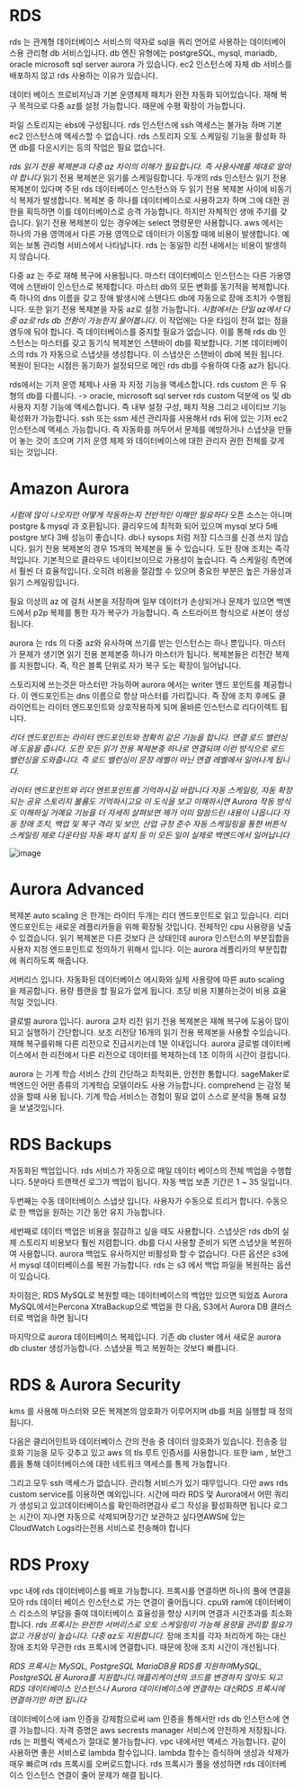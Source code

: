 # RDS

rds 는 관계형 데이터베이스 서비스의 약자로 sql을 쿼리 언어로 사용하는 데이터베이스용 관리형 db 서비스입니다. 
db 엔진 유형에는 postgreSQL, mysql, mariadb, oracle microsoft sql server aurora 가 있습니다. 
ec2 인스턴스에 자체 db 서비스를 배포하지 않고 rds 사용하는 이유가 있습니다. 

데이터 베이스 프로비저닝과 기본 운영체제 패치가 완전 자동화 되어있습니다. 
재해 복구 목적으로 다중 az를 설정 가능합니다. 때문에 수평 확장이 가능합니다. 

파일 스토리지는 ebs에 구성됩니다. rds 인스턴스에 ssh 액세스는 불가능 하며 기본 ec2 인스턴스에 액세스할 수 없습니다. 
rds 스토리지 오토 스케일링 기능을 활성화 하면 db를 다운시키는 등의 작업은 필요 없습니다. 

*rds 읽기 전용 복제본과 다중 az 차이의 이해가 필요합니다. 즉 사용사례를 제대로 알아야 합니다*
읽기 전용 복제본은 읽기를 스케일링합니다. 두개의 rds 인스턴스 읽기 전용 복제본이 있다며 주된 rds 데이터베이스 인스턴스와 두 읽기 전용 복제본 사이에 비동기식 복제가 발생합니다. 
복제본 중 하나를 데이터베이스로 사용하고자 하며 그에 대한 권한을 획득하면 이를 데이터베이스로 승격 가능합니다. 하지만 자체적인 생애 주기를 갖습니다. 
읽기 전용 복제본이 있는 경우에는 select 명령문만 사용합니다. aws 에서는 하나의 가용 영역에서 다른 가용 영역으로 데이터가 이동할 때에 비용이 발생합니다. 
예외는 보통 관리형 서비스에서 나타납니다. rds 는 동일한 리전 내에서는 비용이 발생하지 않습니다. 

다중 az 는 주로 재해 복구에 사용됩니다. 마스터 데이터베이스 인스턴스는 다른 가용영역에 스탠바이 인스턴스로 복제합니다. 마스터 db의 모든 변화를 동기적을 복제합니다. 
즉 하나의 dns 이름을 갖고 장애 발생시에 스탠다드 db에 자동으로 장애 조치가 수행됩니다. 
또한 읽기 전용 복제본을 자둥 az로 설정 가능합니다. 
*시험에서는 단일 az에서 다중 az로 rds db 전환이 가능한지 물어봅니다.*
이 작업에는 다운 타임이 전혀 없는 점을 염두에 둬야 합니다. 즉 데이터베이스를 중지할 필요가 없습니다. 이를 통해 rds db 인스턴스는 마스터를 갖고 동기식 복제본인 스탠바이 db를 확보합니다. 
기본 데이터베이스의 rds 가 자동으로 스냅샷을 생성합니다. 이 스냅샷은 스탠바이 db에 복원 됩니다. 복원이 된다는 시점은 동기화가 설정되므로 메인 rds db를 수용하여 다중 az가 됩니다. 

rds에서는 기저 운영 체제나 사용 자 지정 기능을 액세스합니다. 
rds custom 은 두 유형의 db를 다룹니다. -> oracle, microsoft sql server
rds custom 덕분에 os 및 db 사용자 지정 기능에 액세스합니다. 
즉 내부 설정 구성, 패치 적용 그리고 네이티브 기능 확성화가 가능합니다. 
ssh 또는 ssm 세션 관리자를 사용해서 rds 뒤에 있는 기저 ec2 인스턴스에 액세스 가능합니다. 
즉 자동화를 꺼두어서 문제를 예방하거나 스냅샷을 만들어 놓는 것이 조으며 기저 운영 체제 와 데이터베이스에 대한 관리자 권한 전체를 갖게 되는 것입니다. 

# Amazon Aurora 

*시험에 많이 나오지만 어떻게 작동하는지 전반적인 이해만 필요하다*
오픈 소스는 아니며 postgre & mysql 과 호환됩니다. 
클리우드에 최적화 되어 있으며 mysql 보다 5배 postgre 보다 3배 성능이 좋습니다. 
db나 sysops 처럼 저장 디스크를 신경 쓰지 않습니다. 읽기 전용 복제본의 경우 15개의 복제본을 둘 수 있습니다.  도한 장애 조치는 즉각적입니다. 
기본적으로 클라우드 네이티브이므로 가용성이 높습니다. 즉 스케일링 측면에서 훨씬 더 효율적입니다. 
오히려 비용을 절감할 수 있으며 중요한 부분은 높은 가용성과 읽기 스케일링입니다. 

필요 이상의 az 에 걸처 사본을 저장하며 일부 데이터가 손상되거나 문제가 있으면 백엔드에서 p2p 복제를 통한 자가 복구가 가능합니다. 즉 스트라이프 형식으로 사본이 생성됩니다. 

aurora 는 rds 의 다중 az와 유사하며 쓰기를 받는 인스턴스는 하나 뿐입니다.
마스터가 문제가 생기면 읽기 전용 본제본중 하나가 마스터가 됩니다. 복제본들은 리전간 복제를 지원합니다. 즉, 작은 블록 단위로 자가 복구 도는 확장이 일어납니다. 

스토리지에 쓰는것은 마스터만 가능하며 aurora 에서는 writer 엔드 포인트를 제공합니다. 이 엔드포인트는 dns 이름으로 항상 마스터를 가리킵니다. 즉 장애 조치 후에도 클라이언트는 라이터 엔드포인트와 상호작용하게 되며 올바른 인스턴스로 리다이렉트 됩니다. 

*리더 엔드포인트는 라이터 엔드포인트와 정확히 같은 기능을 합니다. 연결 로드 밸런싱에 도움을 줍니다. 도한 모든 읽기 전용 복제본중 하나로 연결되며 이런 방식으로 로드 밸런싱을 도와줍니다. 즉 로드 밸런싱이 문장 레벨이 아닌 연결 레벨에서 일어나게 됩니다.* 

*라이터 엔드포인트와 리더 엔트포인트를 기억하시길 바랍니다
자동 스케일링, 자동 확장되는 공유 스토리지 볼륨도 기억하시고요
이 도식을 보고 이해하시면 Aurora 작동 방식도 이해하실 거예요
기능을 더 자세히 살펴보면 제가 이미 말씀드린 내용이 나옵니다
자동 장애 조치, 백업 및 복구
격리 및 보안, 산업 규정 준수
자동 스케일링을 통한 버튼식 스케일링 제로 다운타임 자동 패치 설치 등
이 모든 일이 실제로 백엔드에서 일어납니다* 

![image](https://github.com/InHeeS/Certified-AWS/assets/105423951/a366be3a-25d7-454d-8b39-a7f9102a2a27)

# Aurora Advanced 

복제본 auto scaling 은 한개는 라이터 두개는 리더 엔드포인트로 읽고 있습니다. 리더 엔드포인트는 새로운 레플리카들을 위해 확장될 것입니다. 전체적인 cpu 사용량을 낮출 수 있겠습니다. 읽기 복제본은 다른 것보다 큰 상태인데 aurora 인스턴스의 부분집합을 사용자 지정 엔드포인트로 정의하기 위해서 입니다. 이는 aurora 레플리카의 부분집합에 쿼리하도록 해줍니다. 

서버리스 입니다. 자동화된 데이터베이스 에시화와 실제 사용량에 따른 auto scaling 을 제공합니다. 용량 플랜을 할 필요가 없게 됩니다. 초당 비용 지불하는것이 비용 효율적일 것입니다. 

클로벌 aurora 입니다. aurora 교차 리전 읽기 전용 복제본은 재해 복구에 도움이 많이되고 실행하기 간단합니다. 보조 리전당 16개의 읽기 전용 복제본을 사용할 수있습니다. 재해 복구를위해 다른 리전으로 진급시키는데 1분 이내입니다. aurora 글로벌 데이터베이스에서 한 리전에서 다른 리전으로 데이터를 복제하는데 1초 이하의 시간이 걸립니다. 

aurora 는 기계 학습 서비스 간의 간단하고 최적회돈, 안전한 통합니다. sageMaker로 백엔드인 어떤 종류의 기계학습 모델이라도 사용 가능합니다.
comprehend 는 감정 북성을 할때 사용 됩니다. 기계 학습 서비스는 경험이 필요 없이 스스로 분석을 통해 요청을 보낼것입니다. 

# RDS Backups

자동화된 백업입니다. rds 서비스가 자동으로 매일 데이터 베이스의 전체 백업을 수행합니다. 5분마다 트랜잭션 로그가 백업이 됩니다.
자동 백업 보존 기간은 1 ~ 35 일입니다. 

두번째는 수동 데이터베이스 스냅샷 입니다. 사용자가 수동으로 트리거 합니다.
수동으로 한 백업을 원하는 기간 동안 유지 가능합니다. 

세번째로 데이터 백업은 비용을 절감하고 싶을 때도 사용합니다. 스냅샷은 rds db의 실제 스토리지 비용보다 훨씬 저렴합니다. db를 다시 사용할 준비가 되면 스냅샷을 복원하여 사용합니다. 
aurora 백업도 유사하지만 비활성화 할 수 없습니다. 
다른 옵션은 s3에서 mysql 데이터베이스를 복원 가능합니다. 
rds 는 s3 에서 백업 파일을 복원하는 옵션이 있습니다. 

차이점은, RDS MySQL로 복원할 때는 데이터베이스의 백업만 있으면 되었죠
Aurora MySQL에서는Percona XtraBackup으로 백업을 한 다음, S3에서 Aurora DB 클러스터로 백업을 하면 됩니다

마지막으로 aurora 데이터베이스 복제입니다. 기존 db cluster 에서 새로운 aurora db cluster 생성가능합니다. 스냅샷을 찍고 복원하는 것보다 빠릅니다. 

# RDS & Aurora Security

kms 를 사용해 마스터와 모든 복제본의 암호화가 이루어지며 db를 처음 실행할 때 정의됩니다. 

다음은 클리어인트와 데이터베이스 간의 전송 중 데이터 암호화가 있습니다. 전송중 암호화 기능을 모두 갖추고 있고 aws 의 tls 루트 인증서를 사용합니다. 또한 iam , 보안그룹을 통해 데이터베이스에 대한 네트워크 액세스를 통제 가능합니다. 

그리고 모두 ssh 액세스가 없습니다. 관리형 서비스가 있기 때무입니다. 다만 aws rds custom service를 이용하면 예외입니다. 시간에 따라 RDS 및 Aurora에서 어떤 쿼리가 생성되고 있고데이터베이스를 확인하려면감사 로그 작성을 활성화하면 됩니다
로그는 시간이 지나면 자동으로 삭제되며장기간 보관하고 싶다면AWS에 있는 CloudWatch Logs라는전용 서비스로 전송해야 합니다

# RDS Proxy

vpc 내에 rds 데이터베이스를 배포 가능합니다. 프록시를 연결하면 하나의 풀에 연결을 모아 rds 데이터 베이스 인스턴스로 가는 연결이 줄어듭니다. 
cpu와 ram에 데이터베이스 리소스의 부담을 줄여 데이터베이스 효율성을 향상 시키며 연결과 시간초과를 최소화 합니다. 
*rds 프록시는 완전한 서버리스로 오토 스케일링이 가능해 용량을 관리할 필요가 없고 가용성이 높습니다. 다중 az도 지원합니다.*
장애 조치를 각자 처리하게 하는 대신 장애 조치와 무관한 rds 프록시에 연결합니다. 때문에 장애 조치 시간이 개선됩니다.

*RDS 프록시는 MySQL, PostgreSQL MariaDB용 RDS를 지원하며MySQL, PostgreSQL용 Aurora를 지원합니다.애플리케이션의 코드를 변경하지 않아도 되고RDS 데이터베이스 인스턴스나 Aurora 데이터베이스에 연결하는 대신RDS 프록시에 연결하기만 하면 됩니다*

데이터베이스에 iam 인증을 강제함으로써 iam 인증을 통해서만 rds db 인스턴스에 연결 가능합니다. 자격 증명은 aws secrests manager 서비스에 안전하게 저장됩니다. rds 는 퍼플릭 액세스가 절대로 불가능합니다. vpc 내에서만 액세스 가능합니다. 
같이 사용하면 좋은 서비스로 lambda 함수입니다. lambda 함수는 증식하며 생성과 삭제가 매우 빠르며 rds 프록시를 오버로드합니다. rds 프록시가 풀을 생성하면 rds 데이터베이스 인스턴스 연결이 줄어 문제가 해결 됩니다. 





